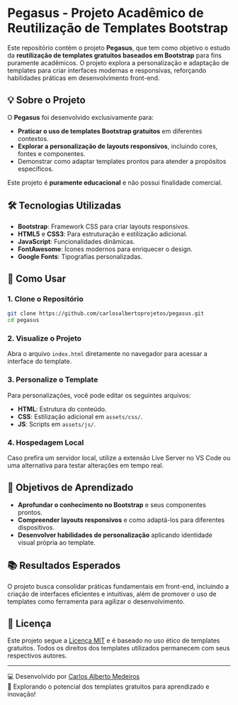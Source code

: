 # Pegasus - Projeto Acadêmico de Reutilização de Templates Bootstrap

Este repositório contém o projeto **Pegasus**, que tem como objetivo o estudo da **reutilização de templates gratuitos baseados em Bootstrap** para fins puramente acadêmicos. O projeto explora a personalização e adaptação de templates para criar interfaces modernas e responsivas, reforçando habilidades práticas em desenvolvimento front-end.

## 💡 **Sobre o Projeto**

O **Pegasus** foi desenvolvido exclusivamente para:

- **Praticar o uso de templates Bootstrap gratuitos** em diferentes contextos.
- **Explorar a personalização de layouts responsivos**, incluindo cores, fontes e componentes.
- Demonstrar como adaptar templates prontos para atender a propósitos específicos.

Este projeto é **puramente educacional** e não possui finalidade comercial.

## 🛠️ **Tecnologias Utilizadas**

- **Bootstrap**: Framework CSS para criar layouts responsivos.
- **HTML5** e **CSS3**: Para estruturação e estilização adicional.
- **JavaScript**: Funcionalidades dinâmicas.
- **FontAwesome**: Ícones modernos para enriquecer o design.
- **Google Fonts**: Tipografias personalizadas.

## 🚀 **Como Usar**

### 1. Clone o Repositório

```bash
git clone https://github.com/carlosalbertoprojetos/pegasus.git
cd pegasus
```

### 2. Visualize o Projeto

Abra o arquivo `index.html` diretamente no navegador para acessar a interface do template.

### 3. Personalize o Template

Para personalizações, você pode editar os seguintes arquivos:

- **HTML**: Estrutura do conteúdo.
- **CSS**: Estilização adicional em `assets/css/`.
- **JS**: Scripts em `assets/js/`.

### 4. Hospedagem Local

Caso prefira um servidor local, utilize a extensão Live Server no VS Code ou uma alternativa para testar alterações em tempo real.

## 🌟 **Objetivos de Aprendizado**

- **Aprofundar o conhecimento no Bootstrap** e seus componentes prontos.
- **Compreender layouts responsivos** e como adaptá-los para diferentes dispositivos.
- **Desenvolver habilidades de personalização** aplicando identidade visual própria ao template.

## 📚 **Resultados Esperados**

O projeto busca consolidar práticas fundamentais em front-end, incluindo a criação de interfaces eficientes e intuitivas, além de promover o uso de templates como ferramenta para agilizar o desenvolvimento.

## 📄 **Licença**

Este projeto segue a [Licença MIT](LICENSE) e é baseado no uso ético de templates gratuitos. Todos os direitos dos templates utilizados permanecem com seus respectivos autores.

---

💻 Desenvolvido por [Carlos Alberto Medeiros](https://www.linkedin.com/in/carlos-alberto-medeiros-29aa6258/)  
🌟 Explorando o potencial dos templates gratuitos para aprendizado e inovação!
